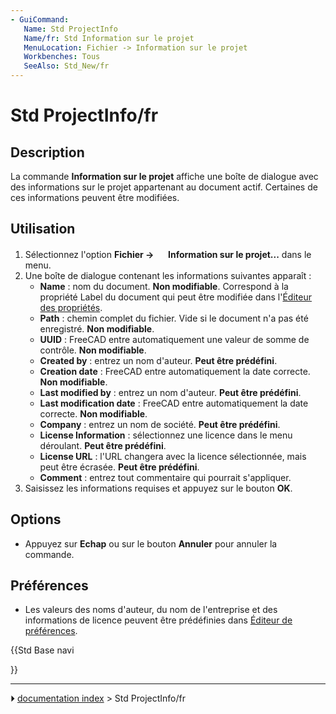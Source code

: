 ```yaml
---
- GuiCommand:
   Name: Std ProjectInfo
   Name/fr: Std Information sur le projet
   MenuLocation: Fichier -> Information sur le projet
   Workbenches: Tous
   SeeAlso: Std_New/fr
---
```


# Std ProjectInfo/fr

## Description

La commande **Information sur le projet** affiche une boîte de dialogue avec des informations sur le projet appartenant au document actif. Certaines de ces informations peuvent être modifiées.



## Utilisation

1.  Sélectionnez l\'option **Fichier → <img src="images/Std_ProjectInfo.svg" width=16px> Information sur le projet...** dans le menu.
2.  Une boîte de dialogue contenant les informations suivantes apparaît :
    -   **Name** : nom du document. **Non modifiable**. Correspond à la propriété Label du document qui peut être modifiée dans l\'[Éditeur des propriétés](Property_editor/fr.md).
    -   **Path** : chemin complet du fichier. Vide si le document n\'a pas été enregistré. **Non modifiable**.
    -   **UUID** : FreeCAD entre automatiquement une valeur de somme de contrôle. **Non modifiable**.
    -   **Created by** : entrez un nom d\'auteur. **Peut être prédéfini**.
    -   **Creation date** : FreeCAD entre automatiquement la date correcte. **Non modifiable**.
    -   **Last modified by** : entrez un nom d\'auteur. **Peut être prédéfini**.
    -   **Last modification date** : FreeCAD entre automatiquement la date correcte. **Non modifiable**.
    -   **Company** : entrez un nom de société. **Peut être prédéfini**.
    -   **License Information** : sélectionnez une licence dans le menu déroulant. **Peut être prédéfini**.
    -   **License URL** : l\'URL changera avec la licence sélectionnée, mais peut être écrasée. **Peut être prédéfini**.
    -   **Comment** : entrez tout commentaire qui pourrait s\'appliquer.
3.  Saisissez les informations requises et appuyez sur le bouton **OK**.

## Options

-   Appuyez sur **Echap** ou sur le bouton **Annuler** pour annuler la commande.



## Préférences

-   Les valeurs des noms d\'auteur, du nom de l\'entreprise et des informations de licence peuvent être prédéfinies dans [Éditeur de préférences](Preferences_Editor/fr#Document.md).





{{Std Base navi

}}



---
⏵ [documentation index](../README.md) > Std ProjectInfo/fr
